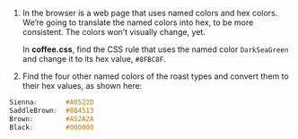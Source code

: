 1. In the browser is a web page that uses named colors and hex colors. We’re going to translate the named colors into hex, to be more consistent. The colors won’t visually change, yet.

   In **coffee.css**, find the CSS rule that uses the named color `DarkSeaGreen` and change it to its hex value, `#8FBC8F`.

2. Find the four other named colors of the roast types and convert them to their hex values, as shown here:

```css
Sienna:       #A0522D
SaddleBrown:  #8B4513
Brown:        #A52A2A
Black:        #000000
```